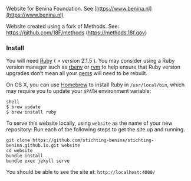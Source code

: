 Website for Benina Foundation. See [https://www.benina.nl](https://www.benina.nl)

Website created using a fork of Methods. See: https://github.com/18F/methods (https://methods.18f.gov)

###  Install

You will need [Ruby](https://www.ruby-lang.org) ( > version 2.1.5 ). You may consider using a Ruby version manager such as [rbenv](https://github.com/sstephenson/rbenv) or [rvm](https://rvm.io/) to help ensure that Ruby version upgrades don’t mean all your [gems](https://rubygems.org/) will need to be rebuilt.

On OS X, you can use [Homebrew](http://brew.sh/) to install Ruby in `/usr/local/bin`, which may require you to update your `$PATH` environment variable:

```
shell
$ brew update
$ brew install ruby
```

To serve this website locally, using `website` as the name of your new repository:
Run each of the following steps to get the site up and running.

```
git clone https://github.com/stichting-benina/stichting-benina.github.io.git website
cd website
bundle install
bundle exec jekyll serve
```

You should be able to see the site at: `http://localhost:4000/`


